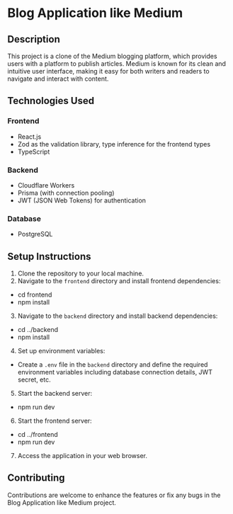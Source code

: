 # Blog Application like Medium

## Description

This project is a clone of the Medium blogging platform, which provides users with a platform to publish articles. Medium is known for its clean and intuitive user interface, making it easy for both writers and readers to navigate and interact with content.

## Technologies Used

### Frontend

- React.js
- Zod as the validation library, type inference for the frontend types
- TypeScript

### Backend

- Cloudflare Workers
- Prisma (with connection pooling)
- JWT (JSON Web Tokens) for authentication

### Database

- PostgreSQL

## Setup Instructions

1. Clone the repository to your local machine.
2. Navigate to the `frontend` directory and install frontend dependencies:
- cd frontend
- npm install
3. Navigate to the `backend` directory and install backend dependencies:
- cd ../backend
- npm install
4. Set up environment variables:

- Create a `.env` file in the `backend` directory and define the required environment variables including database connection details, JWT secret, etc.

5. Start the backend server:
- npm run dev
6. Start the frontend server:
- cd ../frontend
- npm run dev


7. Access the application in your web browser.

## Contributing

Contributions are welcome to enhance the features or fix any bugs in the Blog Application like Medium project.

